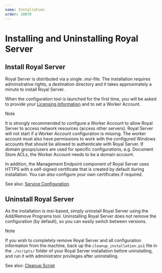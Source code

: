 ```yaml
---
name: Installation
order: 10070
---
```


# Installing and Uninstalling Royal Server

## Install Royal Server

Royal Server is distributed via a single _.msi_-file. The installation requires administrative rights, a destination directory and it takes approximately a minute to install Royal Server.

When the configuration tool is launched for the first time, you will be asked to provide your [Licensing Information](xref:royalserver_what-is-royal-server#licensing) and to set a Worker Account.

> [!NOTE]
> It is strongly recommended to configure a Worker Account to allow Royal Server to access network resources (access other servers). Royal Server will not start if a Worker Account configuration is missing. The worker account must also have permissions to work with the configured Windows accounts that should be allowed to authenticate with Royal Server. If domain groups/users are used for specific configurations, e.g. Document Store ACLs, the Worker Account needs to be a domain account.

In addition, the Management Endpoint component of Royal Server uses HTTPS with a self-signed certificate that is created by default during installation. You can also configure your own certificates if required.

See also: [Service Configuration](xref:royalserver_management_service-configuration).

## Uninstall Royal Server

As the installation is msi-based, simply uninstall Royal Server using the Add/Remove Programs tool. Uninstalling Royal Server does not remove the configuration (by default), so you can easily switch between versions.

> [!NOTE]
> If you wish to completely remove Royal Server and all configuration information from the machine, back up the `cleanup_installation.ps1` file in the `./scripts/` folder of your Royal Server installation before uninstalling, and run it with administrator privileges after uninstalling.

See also: [Cleanup Script](xref:royalserver_advanced_management_scripts_cleanup)
